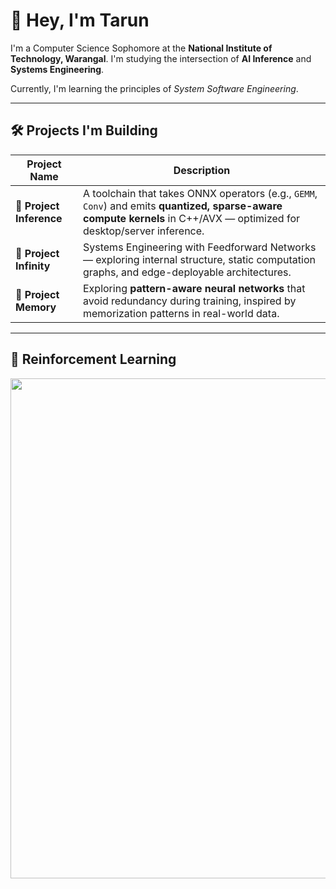 # 👋 Hey, I'm Tarun

I'm a Computer Science Sophomore at the **National Institute of Technology, Warangal**. I'm studying the intersection of **AI Inference** and **Systems Engineering**.

Currently, I'm learning the principles of *System Software Engineering*.

---

## 🛠️ Projects I'm Building

| Project Name       | Description |
|--------------------|-------------|
| 🧠 **Project Inference** | A toolchain that takes ONNX operators (e.g., `GEMM`, `Conv`) and emits **quantized, sparse-aware compute kernels** in C++/AVX — optimized for desktop/server inference. |
| 🧵 **Project Infinity** | Systems Engineering with Feedforward Networks — exploring internal structure, static computation graphs, and edge-deployable architectures. |
| 🧬 **Project Memory** | Exploring **pattern-aware neural networks** that avoid redundancy during training, inspired by memorization patterns in real-world data. |

---

## 🎲 Reinforcement Learning

<img src="https://github.com/user-attachments/assets/503cb08c-f4be-4f34-b704-06ce354a0ec0" width="800">

